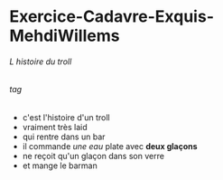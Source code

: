 # Exercice-Cadavre-Exquis-MehdiWillems

###### L histoire du troll <h6> tag

* c'est l'histoire d'un troll 
* vraiment très laid
* qui rentre dans un bar
* il commande *une eau* plate avec __deux glaçons__
* ne reçoit qu'un glaçon dans son verre
* et mange le barman


